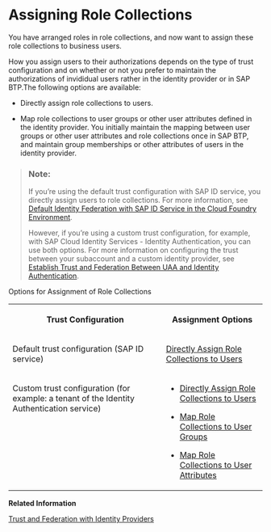 <!-- loio9e1bf57130ef466e8017eab298b40e5e -->

# Assigning Role Collections

You have arranged roles in role collections, and now want to assign these role collections to business users.

How you assign users to their authorizations depends on the type of trust configuration and on whether or not you prefer to maintain the authorizations of invididual users rather in the identity provider or in SAP BTP.The following options are available:

-   Directly assign role collections to users.

-   Map role collections to user groups or other user attributes defined in the identity provider. You initially maintain the mapping between user groups or other user attributes and role collections once in SAP BTP, and maintain group memberships or other attributes of users in the identity provider.


> ### Note:  
> If you’re using the default trust configuration with SAP ID service, you directly assign users to role collections. For more information, see [Default Identity Federation with SAP ID Service in the Cloud Foundry Environment](Default_Identity_Federation_with_SAP_ID_Service_in_the_Cloud_Foundry_Environment_36d21ac.md).
> 
> However, if you’re using a custom trust configuration, for example, with SAP Cloud Identity Services - Identity Authentication, you can use both options. For more information on configuring the trust between your subaccount and a custom identity provider, see [Establish Trust and Federation Between UAA and Identity Authentication](Establish_Trust_and_Federation_Between_UAA_and_Identity_Authentication_161f8f0.md#loio161f8f0cfac64c4fa2d973bc5f08a894).

<a name="loio9e1bf57130ef466e8017eab298b40e5e__table_fmk_5yq_bdb"/>Options for Assignment of Role Collections


<table>
<tr>
<th valign="top">

Trust Configuration



</th>
<th valign="top">

Assignment Options



</th>
</tr>
<tr>
<td valign="top">

Default trust configuration \(SAP ID service\)



</td>
<td valign="top">

 [Directly Assign Role Collections to Users](Directly_Assign_Role_Collections_to_Users_a55a3fe.md) 



</td>
</tr>
<tr>
<td valign="top">

Custom trust configuration \(for example: a tenant of the Identity Authentication service\)



</td>
<td valign="top">

-   [Directly Assign Role Collections to Users](Directly_Assign_Role_Collections_to_Users_a55a3fe.md)

-   [Map Role Collections to User Groups](Map_Role_Collections_to_User_Groups_51acfc8.md)

-   [Map Role Collections to User Attributes](Map_Role_Collections_to_User_Attributes_b3fbb1a.md)




</td>
</tr>
</table>

**Related Information**  


[Trust and Federation with Identity Providers](Trust_and_Federation_with_Identity_Providers_cb1bc8f.md "When setting up accounts you need to assign users. While we provide you with your first users to get you started, your organization has its own user bases which you want to integrate.")

